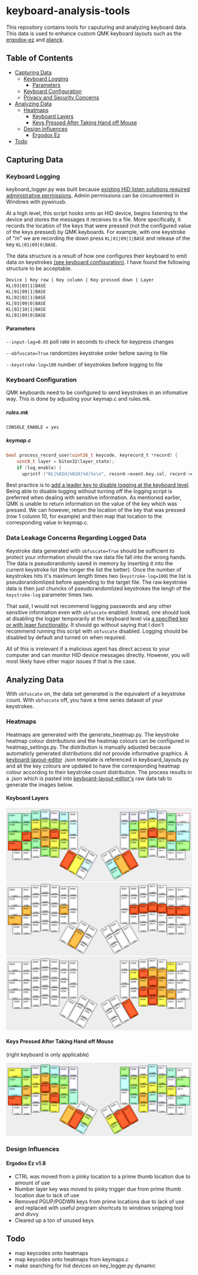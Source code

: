 # keyboard-analysis-tools

This repository contains tools for caputuring and analyzing keyboard data. This data is used to enhance custom QMK keyboard layouts such as the [ergodox-ez][ergodox-ez] and [planck][planck].

[ergodox-ez]: https://github.com/joshuabragge/ergodox
[planck]: https://github.com/joshuabragge/planck/

## Table of Contents

* [Capturing Data](#Capturing-Data)
    - [Keyboard Logging](#keyboard-logger)
        - [Parameters](#parameters)
    - [Keyboard Configuration](#Keyboard-Configuration)
    - [Privacy and Security Concerns](#data-leakage)
* [Analyzing Data](#Analyzing-Data)
    - [Heatmaps](#Heatmaps)
        - [Keyboard Layers](#Keyboard-Layers)
        - [Keys Pressed After Taking Hand off Mouse](#pressed-mouse)
    - [Design Influences](#Design-Influences)
        - [Ergodox Ez](#Ergodox-Ez)
* [Todo](#todo)

## Capturing Data
### Keyboard Logging

keyboard_logger.py was built because [existing HID listen solutions required administrative permissions][existing-solutions]. Admin permissions can be circumvented in Windows with pywinusb.

At a high level, this script hooks onto an HID device, begins listening to the device and stores the messages it receives to a file. More specifically, it records the location of the keys that were pressed (not the configured value of the keys pressed) by QMK keyboards. For example, with one keystroke of "m" we are recording the  down press `KL|01|09|1|BASE` and release of the key `KL|01|09|0|BASE`.

The data structure is a result of how one configures their keyboard to emit data on keystrokes [(see keyboard configuration)](#keyboard-configuration). I have found the following structure to be acceptable. 

```
Device | Key row | Key column | Key pressed down | Layer
KL|03|03|1|BASE
KL|01|09|1|BASE
KL|02|02|1|BASE
KL|03|09|0|BASE
KL|02|10|1|BASE
KL|01|09|0|BASE
```

#### Parameters

`--input-lag=0.05` poll rate in seconds to check for keypress changes

`--obfuscate=True` randomizes keystroke order before saving to file

`--keystroke-log=100` number of keystrokes before logging to file

### Keyboard Configuration
QMK keyboards need to be configured to send keystrokes in an infomative way. This is done by adjusting your keymap.c and rules.mk.

##### rules.mk
```
CONSOLE_ENABLE = yes
```
##### keymap.c
```c
bool process_record_user(uint16_t keycode, keyrecord_t *record) {
    uint8_t layer = biton32(layer_state);
    if (log_enable) {
      uprintf ("KL|%02d|%02d|%d|%s\n", record->event.key.col, record->event.key.row, record->event.pressed, "BASE");
```
Best practice is to [add a leader key to disable logging at the keyboard level][log-leader]. Being able to disable logging without turning off the logging script is preferred when dealing with sensitive information. As mentioned earlier, QMK is unable to return information on the value of the key which was pressed. We can however, return the location of the key that was pressed (row 1 column 10, for example) and then map that location to the corresponding value in keymap.c.

[existing-solutions]: https://www.pjrc.com/teensy/hid_listen.html
[log-leader]: https://github.com/joshuabragge/ergodox/blob/325429ef3de1e1997918541ce7b1e3b89b066b6b/keymap.c#L564

### Data Leakage Concerns Regarding Logged Data

Keystroke data generated with `obfuscate=True` should be sufficient to protect your information should the raw data file fall into the wrong hands. The data is pseudorandomly saved in memory by inserting it into the current keystroke list (the longer the list the better). Once the number of keystrokes hits it's maximum length times two (`keystroke-log=100`) the list is pseudorandomlized before appending to the target file. The raw keystroke data is then just chuncks of pseudorandomlized keystrokes the lengh of the `keystroke-log` parameter times two. 

That said, I would not recommend logging passwords and any other sensitive information even with `obfuscate` enabled. Instead, one should look at disabling the logger temporarily at the keyboard level via [a specified key or with leaer functionality][log-leader]. It should go without saying that I don't recommend running this script with `obfuscate` disabled. Logging should be disabled by default and turned on when required.

All of this is irrelevant if a malicious agent has direct access to your computer and can monitor HID device messages directly. However, you will most likely have other major issues if that is the case.

## Analyzing Data

With `obfuscate` on, the data set generated is the equivalent of a keystroke count. With `obfuscate` off, you have a time series dataset of your keystrokes.

### Heatmaps

Heatmaps are generated with the generate_heatmap.py. The keystroke heatmap colour distributions and the heatmap colours can be configured in heatmap_settings.py. The distribution is manually adjusted because automaticly generated distributions did not provide informative graphics. A [keyboard-layout-editor][keyboard-layout-editor] .json template is referenced in keyboard_layouts.py and all the key colours are updated to have the corresponding heatmap colour according to their keystroke count distribution. The process results in a .json which is pasted into [keyboard-layout-editor's][keyboard-layout-editor] raw data tab to generate the images below. 

[keyboard-layout-editor]: http://keyboard-layout-editor.com/

####  Keyboard Layers
![Base layer](https://github.com/joshuabragge/keyboard-analysis-tools/blob/master/images/ergodox-base.png)
![Movement layer](https://github.com/joshuabragge/keyboard-analysis-tools/blob/master/images/ergodox-mvmnt.png)
![Number layer](https://github.com/joshuabragge/keyboard-analysis-tools/blob/master/images/ergodox-nmbr.png)

#### Keys Pressed After Taking Hand off Mouse
(right keyboard is only applicable)

![Mouse layer](https://github.com/joshuabragge/keyboard-analysis-tools/blob/master/images/ergodox-mouse.png)

### Design Influences
#### Ergodox Ez v1.8
- CTRL was moved from a pinky location to a prime thumb location due to amount of use
- Number layer key was moved to pinky trigger due from prime thumb location due to lack of use
- Removed PGUP/PGDWN keys from prime locations due to lack of use and replaced with useful program shortcuts to windows snipping tool and divvy 
- Cleared up a ton of unused keys

## Todo
- map keycodes onto heatmaps
- map keycodes onto heatmaps from keymaps.c 
- make searching for hid devices on key_logger.py dynamic
